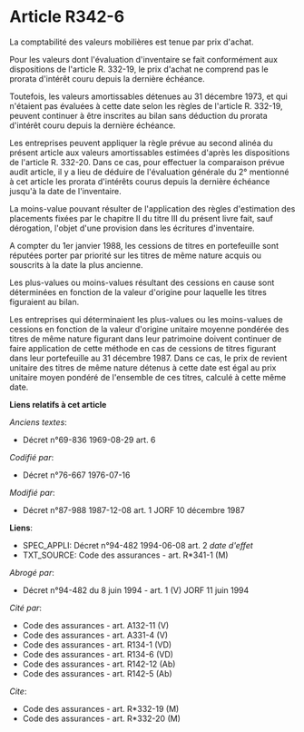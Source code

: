 # Article R342-6

La comptabilité des valeurs mobilières est tenue par prix d'achat.

Pour les valeurs dont l'évaluation d'inventaire se fait conformément aux dispositions de l'article R. 332-19, le prix d'achat
ne comprend pas le prorata d'intérêt couru depuis la dernière échéance.

Toutefois, les valeurs amortissables détenues au 31 décembre 1973, et qui n'étaient pas évaluées à cette date selon les
règles de l'article R. 332-19, peuvent continuer à être inscrites au bilan sans déduction du prorata d'intérêt couru depuis
la dernière échéance.

Les entreprises peuvent appliquer la règle prévue au second alinéa du présent article aux valeurs amortissables estimées
d'après les dispositions de l'article R. 332-20. Dans ce cas, pour effectuer la comparaison prévue audit article, il y a lieu
de déduire de l'évaluation générale du 2° mentionné à cet article les prorata d'intérêts courus depuis la dernière échéance
jusqu'à la date de l'inventaire.

La moins-value pouvant résulter de l'application des règles d'estimation des placements fixées par le chapitre II du titre
III du présent livre fait, sauf dérogation, l'objet d'une provision dans les écritures d'inventaire.

A compter du 1er janvier 1988, les cessions de titres en portefeuille sont réputées porter par priorité sur les titres de
même nature acquis ou souscrits à la date la plus ancienne.

Les plus-values ou moins-values résultant des cessions en cause sont déterminées en fonction de la valeur d'origine pour
laquelle les titres figuraient au bilan.

Les entreprises qui déterminaient les plus-values ou les moins-values de cessions en fonction de la valeur d'origine unitaire
moyenne pondérée des titres de même nature figurant dans leur patrimoine doivent continuer de faire application de cette
méthode en cas de cessions de titres figurant dans leur portefeuille au 31 décembre 1987. Dans ce cas, le prix de revient
unitaire des titres de même nature détenus à cette date est égal au prix unitaire moyen pondéré de l'ensemble de ces titres,
calculé à cette même date.

**Liens relatifs à cet article**

_Anciens textes_:

  - Décret n°69-836 1969-08-29 art. 6

_Codifié par_:

  - Décret n°76-667 1976-07-16

_Modifié par_:

  - Décret n°87-988 1987-12-08 art. 1 JORF 10 décembre 1987

**Liens**:

  - SPEC_APPLI: Décret n°94-482 1994-06-08 art. 2 *date d'effet*
  - TXT_SOURCE: Code des assurances - art. R*341-1 (M)

_Abrogé par_:

  - Décret n°94-482 du 8 juin 1994 - art. 1 (V) JORF 11 juin 1994

_Cité par_:

  - Code des assurances - art. A132-11 (V)
  - Code des assurances - art. A331-4 (V)
  - Code des assurances - art. R134-1 (VD)
  - Code des assurances - art. R134-6 (VD)
  - Code des assurances - art. R142-12 (Ab)
  - Code des assurances - art. R142-5 (Ab)

_Cite_:

  - Code des assurances - art. R*332-19 (M)
  - Code des assurances - art. R*332-20 (M)
